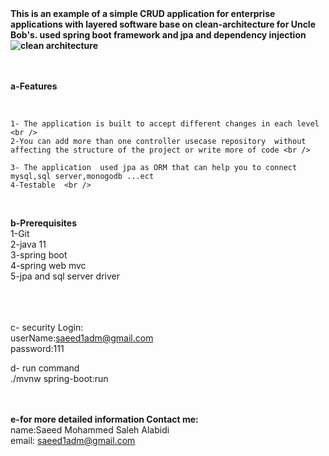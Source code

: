 <b>
This is an example of a simple CRUD application for enterprise applications with layered software base on clean-architecture for Uncle Bob's. used spring boot framework and jpa and dependency injection

<img src="https://miro.medium.com/max/600/1*usQX20oLxChIAupsuRi7GQ.png" alt="clean architecture">
 <br /> <br />
</b>

 <br />
 
<b>a-Features</b>
 
 
<br/>
 
	1- The application is built to accept different changes in each level <br />
	2-You can add more than one controller usecase repository  without affecting the structure of the project or write more of code <br />
	
	3- The application  used jpa as ORM that can help you to connect mysql,sql server,monogodb ...ect
	4-Testable  <br />
 
 <br />

<b>b-Prerequisites</b> <br />
	1-Git <br />
	2-java 11<br />
    3-spring boot   <br />
    4-spring web mvc  <br />
  5-jpa and sql server driver  <br />
    
	 
<br/><br/><br/>
c- security Login:
<br/>
 userName:saeed1adm@gmail.com
 <br/>
 password:111
 <br />
 
 d- run command <br/>
./mvnw spring-boot:run
<br/><br/><br/>
 
<b>e-for more detailed information Contact me:</b> <br />
	name:Saeed Mohammed Saleh Alabidi <br />
	email: saeed1adm@gmail.com <br />
